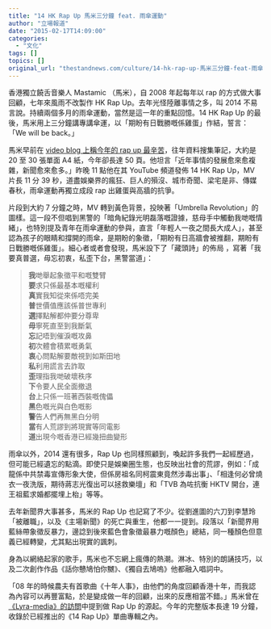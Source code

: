 ```yaml
---
title: "14 HK Rap Up 馬米三分鐘 feat. 雨傘運動"
author: "立場報道"
date: "2015-02-17T14:09:00"
categories:
  - "文化"
tags: []
topics: []
original_url: "thestandnews.com/culture/14-hk-rap-up-馬米三分鐘-feat-雨傘運動"
---
```

香港獨立饒舌音樂人 Mastamic （馬米），自 2008 年起每年以 rap 的方式做大事回顧，七年來風雨不改製作 HK Rap Up。去年光怪陸離事情之多，叫 2014 不易言說。持續兩個多月的雨傘運動，當然是這一年的重點回憶。14 HK Rap Up 的最後，馬米用上三分鐘講專講傘運，以「期盼有日戰勝嘅係雞蛋」作結，誓言：「We will be back。」

馬米早前在 [video blog 上稱今年的 rap up 最辛苦](http://web.archive.org/web/20210628145738/https://www.youtube.com/watch?v=GxoeGIsOrbQ)，往年資料搜集筆記，大約是 20 至 30 張單面 A4 紙，今年卻長達 50 頁。他坦言「近年事情的發展愈來愈複雜，新聞愈來愈多。」昨晚 11 點他在其 YouTube 頻道發佈 14 HK Rap Up，MV 片長 11 分 39 秒，道盡娛樂界的瘋狂、巨人的殞沒、城市奇聞、梁宅是非、傳媒春秋，雨傘運動再獨立成段 rap 出雞蛋與高牆的抗爭。

片段到大約 7 分鐘之時，MV 轉到黃色背景，投映著「Umbrella Revolution」的圖樣。這一段不但唱到黑警的「暗角紀錄光明磊落嘅證據，慈母手中觸動我哋嘅情緒」，也特別提及青年在雨傘運動的參與，直言「年輕人一夜之間長大成人」，甚至認為孩子的眼睛和撐開的雨傘，是期盼的象徵，「期盼有日高牆會被推翻，期盼有日戰勝嘅係雞蛋」。細心者或者會發現，馬米設下了「藏頭詩」的佈局 ，寫著「我要真普選，毋忘初衷，私歪下台，黑警當道」：

> **我**哋舉起象徵平和嘅雙臂  
> **要**求只係最基本嘅權利  
> **真**實我知從來係唔完美  
> **普**世價值應該係普世專利  
> **選**擇點解都仲要分尊卑  
> **毋**寧死直至到我斷氣  
> **忘**記唔到催淚嘅攻鼻  
> **初**次體會積累嘅勇氣  
> **衷**心問點解要敵視到如斯田地  
> **私**利用謊言去詐取  
> **歪**理指我哋破壞秩序  
> **下**令要人民全面撤退  
> **台**上只係一班著西裝嘅傀儡  
> **黑**色嘅光與白色嘅影  
> **警**告人們再無黑白分明  
> **當**有人荒謬到將現實等同電影  
> **道**出現今嘅香港已經幾扭曲變形

雨傘以外，2014 還有很多，Rap Up 也同樣照顧到，喚起許多我們一起經歷過，但可能已經遺忘的點滴。即使只是娛樂圈生態，也反映出社會的荒謬，例如：「成龍係中共禁毒宣傳形象大使，但係房祖名同柯震東竟然涉毒出事」、「相逢何必曾燒衣一夜洗版，期待蔣志光復出可以拯救樂壇」和「TVB 為咗抗衡 HKTV 開台，連王祖藍求婚都擺埋上枱」等等。

去年新聞界大事甚多，馬米的 Rap Up 也記寫了不少。從劉進圖的六刀到李慧玲「被離職」，以及《主場新聞》的死亡與重生，他都一一提到。段落以「新聞界用藍絲帶象徵反暴力，邊諗到後來藍色會象徵最暴力嘅顏色」總結，同一種顏色但意義已經轉變，尤其點出現實的諷刺。

身為以網絡起家的歌手，馬米也不忘網上瘋傳的熱潮。淋冰、特別的朗誦技巧，以及二次創作作品《話你戇鳩怕你嬲》、《獨自去鳩嗚》他都融入唱詞中。

「08 年的時候農夫有首歌曲《十年人事》，由他們的角度回顧香港十年，而我認為內容可以再豐富點，於是變成做一年的回顧，出來的反應相當不錯。」馬米曾在[《Lyra-media》的訪問](http://web.archive.org/web/20210628145738/http://www.lyra-media.com/teach_details.php?id=129)中提到做 Rap Up 的源起。今年的完整版本長達 19 分鐘，收錄於已經推出的《14 Rap Up》單曲專輯之內。